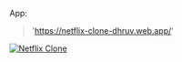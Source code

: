 App:
> 'https://netflix-clone-dhruv.web.app/'

[![Netflix  Clone](https://img.shields.io/badge/Netflix%20Clone-E50914?style=for-the-badge&logo=netflix&logoColor=white)](https://netflix-clone-dhruv.web.app)